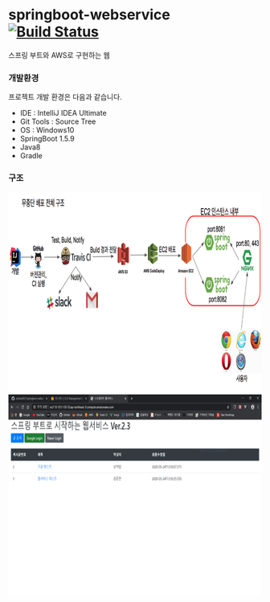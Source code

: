 # springboot-webservice [![Build Status](https://travis-ci.org/Junhan0037/springboot-webservice.svg?branch=master)](https://travis-ci.org/Junhan0037/springboot-webservice)

스프링 부트와 AWS로 구현하는 웹 

### 개발환경

프로젝트 개발 환경은 다음과 같습니다.

* IDE : IntelliJ IDEA Ultimate
* Git Tools : Source Tree
* OS : Windows10
* SpringBoot 1.5.9
* Java8
* Gradle

### 구조

<img src="/images/capture1.png" width="1042" height="400px" title="구성" alt="capture"></img><br/>
<img src="/images/capture2.png" height="400px" title="구성" alt="capture"></img><br/>
